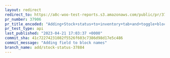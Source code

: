 ```yaml
---
layout: redirect
redirect_to: https://a8c-woo-test-reports.s3.amazonaws.com/public/pr/37906/api/index.html
pr_number: 37906
pr_title_encoded: "Adding+Stock+status+to+inventory+tab+and+toggle+block"
pr_test_type: api
last_published: "2023-04-21 17:03:37 +0000"
commit_sha: 41c72274231082f5526f603c7386d98d17e5c486
commit_message: "Adding field to block names"
branch_name: add/stock-status-37884
---
```

